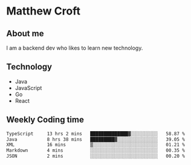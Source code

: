 # Matthew Croft

## About me
I am a backend dev who likes to learn new technology. 

## Technology
- Java
- JavaScript
- Go
- React

## Weekly Coding time
<!--START_SECTION:waka-->

```txt
TypeScript     13 hrs 2 mins   ██████████████▓░░░░░░░░░░   58.87 %
Java           8 hrs 38 mins   █████████▓░░░░░░░░░░░░░░░   39.05 %
XML            16 mins         ▒░░░░░░░░░░░░░░░░░░░░░░░░   01.21 %
Markdown       4 mins          ░░░░░░░░░░░░░░░░░░░░░░░░░   00.35 %
JSON           2 mins          ░░░░░░░░░░░░░░░░░░░░░░░░░   00.20 %
```

<!--END_SECTION:waka-->
